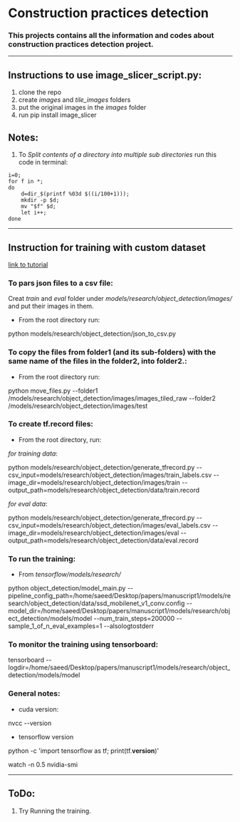 # Construction practices detection
### This projects contains all the information and codes about construction practices detection project.
---
## Instructions to use image_slicer_script.py:
1. clone the repo
2. create _images_ and _tile_images_ folders
3. put the original images in the _images_ folder
4. run pip install image_slicer
## Notes:
1. To _Split contents of a directory into multiple sub directories_ run this code in terminal:
```
i=0;
for f in *;
do
    d=dir_$(printf %03d $((i/100+1)));
    mkdir -p $d;
    mv "$f" $d;
    let i++;
done

```
---
## Instruction for training with custom dataset
[link to tutorial](https://github.com/EdjeElectronics/TensorFlow-Object-Detection-API-Tutorial-Train-Multiple-Objects-Windows-10)

### To pars json files to a csv file:

Creat _train_ and _eval_ folder under _models/research/object_detection/images/_ and put their images in them.

* From the root directory run:

python models/research/object_detection/json_to_csv.py

### To copy the files from folder1 (and its sub-folders) with the same name of the files in the folder2, into folder2.:

* From the root directory run:

python move_files.py --folder1 /models/research/object_detection/images/images_tiled_raw --folder2 /models/research/object_detection/images/test



### To create tf.record files:

* From the root directory, run:

_for training data_:

python models/research/object_detection/generate_tfrecord.py --csv_input=models/research/object_detection/images/train_labels.csv --image_dir=models/research/object_detection/images/train --output_path=models/research/object_detection/data/train.record

_for eval data_:

python models/research/object_detection/generate_tfrecord.py --csv_input=models/research/object_detection/images/eval_labels.csv --image_dir=models/research/object_detection/images/eval --output_path=models/research/object_detection/data/eval.record

### To run the training:
* From _tensorflow/models/research/_

python object_detection/model_main.py --pipeline_config_path=/home/saeed/Desktop/papers/manuscript1/models/research/object_detection/data/ssd_mobilenet_v1_conv.config --model_dir=/home/saeed/Desktop/papers/manuscript1/models/research/object_detection/models/model --num_train_steps=200000 --sample_1_of_n_eval_examples=1 --alsologtostderr

### To monitor the training using tensorboard:
tensorboard --logdir=/home/saeed/Desktop/papers/manuscript1/models/research/object_detection/models/model

### General notes:
* cuda version:

nvcc --version

* tensorflow version

python -c 'import tensorflow as tf; print(tf.__version__)'

watch -n 0.5 nvidia-smi

---

## ToDo:
1. Try Running the training.
